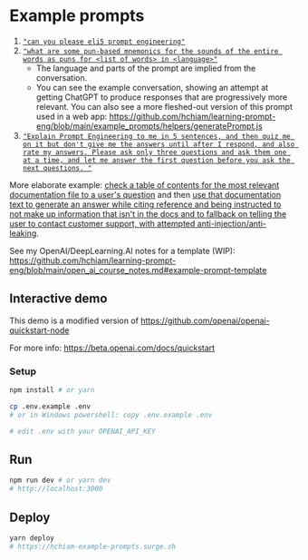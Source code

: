 # Example prompts

1. [`"can you please eli5 prompt engineering"`](https://github.com/hchiam/learning-prompt-eng/blob/main/example_prompts/1_Screenshot_20230223-215224.png)
2. [`"what are some pun-based mnemonics for the sounds of the entire words as puns for <list of words> in <language>"`](https://github.com/hchiam/learning-prompt-eng/blob/main/example_prompts/2_example-mnemonic-generator-conversation-refining-prompt.txt)
    - The language and parts of the prompt are implied from the conversation.
    - You can see the example conversation, showing an attempt at getting ChatGPT to produce responses that are progressively more relevant. You can also see a more fleshed-out version of this prompt used in a web app: https://github.com/hchiam/learning-prompt-eng/blob/main/example_prompts/helpers/generatePrompt.js
4. [`"Explain Prompt Engineering to me in 5 sentences, and then quiz me on it but don't give me the answers until after I respond, and also rate my answers. Please ask only three questions and ask them one at a time, and let me answer the first question before you ask the next questions.
"`](https://github.com/hchiam/learning-prompt-eng/blob/main/example_prompts/3_example-pe-quiz-conversation-refining-prompt.txt)

More elaborate example: [check a table of contents for the most relevant documentation file to a user's question](https://github.com/hchiam/learning-prompt-eng/blob/main/example_prompts/helpers/customer-support-demo/checkTableOfContents.js) and then [use that documentation text to generate an answer while citing reference and being instructed to not make up information that isn't in the docs and to fallback on telling the user to contact customer support, with attempted anti-injection/anti-leaking](https://github.com/hchiam/learning-prompt-eng/blob/main/example_prompts/helpers/customer-support-demo/referToDoc.js).

See my OpenAI/DeepLearning.AI notes for a template (WIP): https://github.com/hchiam/learning-prompt-eng/blob/main/open_ai_course_notes.md#example-prompt-template

## Interactive demo

This demo is a modified version of https://github.com/openai/openai-quickstart-node

For more info: https://beta.openai.com/docs/quickstart

### Setup

```sh
npm install # or yarn

cp .env.example .env
# or in Windows powershell: copy .env.example .env

# edit .env with your OPENAI_API_KEY
```

## Run

```sh
npm run dev # or yarn dev
# http://localhost:3000
```

## Deploy

```sh
yarn deploy
# https://hchiam-example-prompts.surge.sh
```
